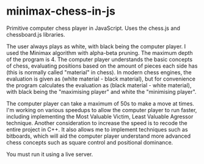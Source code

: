 # minimax-chess-in-js
 Primitive computer chess player in JavaScript. Uses the chess.js and chessboard.js libraries.
 
 The user always plays as white, with black being the computer player. I used the Minimax algorithm with alpha-beta pruning. The maximum depth of the program is 4. The computer player understands the basic concepts of chess, evaluating positions based on the amount of pieces each side has (this is normally called "material" in chess). In modern chess engines, the evaluation is given as (white material - black material), but for convenience the program calculates the evaluation as (black material - white material), with black being the "maximising player" and white the "minimising player".
 
 
 
 The computer player can take a maximum of 50s to make a move at times. I'm working on various speedups to allow the computer player to run faster, including implementing the Most Valuable Victim, Least Valuable Agressor technique. Another consideration to increase the speed is to recode the entire project in C++. It also allows me to implement techniques such as bitboards, which will aid the computer player understand more advanced chess concepts such as square control and positional dominance.
 
 You must run it using a live server.
